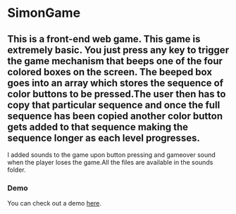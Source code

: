 # SimonGame
## This is a front-end web game. This game is extremely basic. You just press any key to trigger the game mechanism that beeps one of the four colored boxes on the screen. The beeped box goes into an array which stores the sequence of color buttons to be pressed.The user then has to copy that particular sequence and once the full sequence has been copied another color button gets added to that sequence making the sequence longer as each level progresses.

I added sounds to the game upon button pressing and gameover sound when the player loses the game.All
the files are available in the sounds folder.

### Demo 
You can check out a demo [here](https://alda-kst.github.io/SimonGame/).
